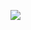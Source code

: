 ![](https://automationghana.com/wp-content/uploads/elementor/thumbs/Froth-Level-measurement-1-qtbkko1wx80l6a118qz0kvvzf0v2r2vxzg2a54v7ic.jpg)
